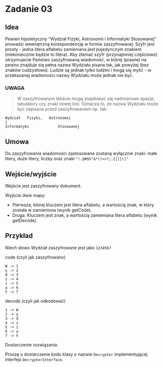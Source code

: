 # Zadanie 03

## Idea

Pewien hipotetyczny "Wydział Fizyki, Astronomii i Informatyki Stosowanej" prowadzi wewnętrzną korespondencję w formie zaszyfrowanej. Szyfr jest prosty - jedna litera alfabetu zamieniana jest pojedynczym znakiem (niekoniecznie będzie to litera). Aby złamać szyfr (przynajmniej częściowo) otrzymujecie Państwo zaszyfrowaną wiadomość, w której (prawie) na pewno znajduje się pełna nazwa Wydziału pisana tak, jak powyżej (bez znaków cudzysłowu). Ludzie są jednak tylko ludźmi i mogą się mylić - w przekazanej wiadomości nazwy Wydziału może jednak nie być.

### UWAGA

> W zaszyfrowanym tekście mogą znajdować się nadmiarowe spacje, tabulatory czy znaki nowej linii. Oznacza to, że nazwa Wydziału może być zapisana przed zaszyfrowaniem np. tak:

```text
Wydział   Fizyki, 	Astronomii 
i
Informatyki 			Stosowanej
```

## Umowa

Do zaszyfrowania wiadomości zastosowane zostaną wyłącznie znaki: małe litery, duże litery, liczby oraz znaki `"!.@#$%^&*()<>?;:{[]}\|"`

## Wejście/wyjście

Wejście jest zaszyfrowany dokument.

Wyjście dwie mapy:

- Pierwsza, której kluczem jest litera alfabetu, a wartością znak, w który została w zamieniona (wynik getCode).
- Druga. Kluczem jest znak, a wartością zamieniana litera alfabetu (wynik getDecode).

## Przykład

Niech słowo Wydział zaszyfrowane jest jako `1234567`

code (czyli jak zaszyfrowano)

```text
W -> 1
y -> 2
d -> 3
z -> 4
i -> 5
a -> 6
ł -> 7
```

decode (czyli jak odkodować)

```text
1 -> W
2 -> y
3 -> d
4 -> z
5 -> i
6 -> a
7 -> ł
```

Dostarczenie rozwiązania.

Proszę o dostarczenie kodu klasy o nazwie `Decrypter` implementującej interfejs `DecrypterInterface`.
